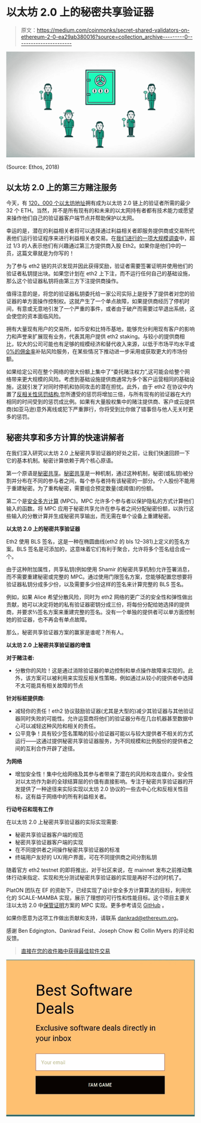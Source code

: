 # 以太坊 2.0 上的秘密共享验证器

> 原文：<https://medium.com/coinmonks/secret-shared-validators-on-ethereum-2-0-ea29ab380016?source=collection_archive---------0----------------------->

![](img/a88bcc19e1d23b21f2adf56b2aa6000b.png)

(Source: Ethos, 2018)

## **以太坊 2.0 上的第三方赌注服务**

今天，有 [120，000 个以太坊地址](https://decrypt.co/31646/nearly-120000-ethereum-wallets-primed-eth-2-staking)拥有成为以太坊 2.0 链上的验证者所需的最少 32 个 ETH。当然，并不是所有现有的和未来的以太网持有者都有技术能力或愿望来操作他们自己的验证器客户端节点并帮助保护以太网。

幸运的是，潜在的利益相关者将可以选择通过利益相关者即服务提供商或交易所代表他们运行验证程序来进行利益相关者交易。在[我们进行的一项大规模调查](https://consensys.net/insights/eth-2-staking-ecosystem-report)中，超过 1/3 的人表示他们有兴趣通过第三方提供商入股 Eth2。如果你是他们中的一员，这篇文章就是为你写的！

为了参与 eth2 链的共识发现并因此获得奖励，验证者需要签署证明并使用他们的验证者私钥提出块。如果您计划在 eth2 上下注，而不运行任何自己的基础设施，那么这个验证器私钥将由第三方下注提供商操作。

值得注意的是，将您的验证器私钥委托给一家公司实际上是授予了提供者对您的验证器的单方面操作控制权。这就产生了一个单点故障，如果提供商经历了停机时间，有意或无意地引发了一个严重的事件，或者由于破产而需要过早退出系统，这会使您的资本面临风险。

拥有大量现有用户的交易所，如币安和比特币基地，能够充分利用现有客户的影响力和声誉来扩展现有业务，代表其用户提供 eth2 staking。与较小的提供商相比，较大的公司可能也有足够的规模经济和替代收入来源，以低于市场平均水平或 [0%的佣金率](https://www.binance.com/en/support/announcement/360037466251)补贴风险服务，在某些情况下推动进一步采用或获取更大的市场份额。

如果给定公司在整个网络的很大份额上集中了“委托赌注权力”,这可能会给整个网络带来更大规模的风险。考虑到基础设施提供商通常为多个客户运营相同的基础设施，这就引发了对同时停机和协同攻击的潜在担忧。此外，由于 eth2 在协议中内置了[反相关性惩罚结构](https://blog.ethereum.org/2020/01/13/validated-staking-on-eth2-1-incentives/),您所遭受的惩罚将增加三倍，与所有现有的验证器在大约相同的时间受到的惩罚成比例。如果有大量股权集中的赌注提供商、客户或云提供商(如亚马逊)意外离线或犯下严重罪行，你将受到比你做了错事但与他人无关时更多的惩罚。

## **秘密共享和多方计算的快速讲解者**

在我们深入研究以太坊 2.0 上秘密共享验证器的好处之前，让我们快速回顾一下它的基本机制。秘密计算依赖于两个核心原语。

第一个原语是[秘密共享](http://en.wikipedia.org/wiki/Secret_sharing)。[秘密共享](https://en.wikipedia.org/wiki/Secret_sharing#%22Secure%22_versus_%22insecure%22_secret_sharing)是一种机制，通过这种机制，秘密(或私钥)被分割并分布在不同的参与者之间，每个参与者持有该秘密的一部分。个人股份不能用于重建秘密。为了重构秘密，需要组合预定数量(或阈值)的份额。

第二个是[安全多方计算](https://en.wikipedia.org/wiki/Secure_multi-party_computation) (MPC)。MPC 允许多个参与者以保护隐私的方式计算他们输入的函数。将 MPC 应用于秘密共享允许在参与者之间分配秘密份额，以执行这些输入的分散计算并生成秘密共享输出，而无需在单个设备上重建秘密。

**以太坊 2.0 上的秘密共享验证器**

Eth2 使用 BLS 签名，这是一种在椭圆曲线(eth2 的 bls 12–381)上定义的签名方案。BLS 签名是可添加的，这意味着它们有利于聚合，允许将多个签名组合成一个。

由于这种附加属性，共享私钥(例如使用 Shamir 的秘密共享机制)允许签署消息，而不需要重建秘密或完整的 MPC。通过使用门限签名方案，您能够配置您想要将验证器私钥分成多少份，以及需要多少份这样的签名来计算完整的 BLS 签名。

例如，如果 Alice 希望分散风险，同时为 eth2 网络的更广泛的安全性和弹性做出贡献，她可以决定将她的私有验证器密钥分成三份，将每份分配给她选择的提供商，并要求⅔签名方案来重建完整的签名。没有一个单独的提供者可以单方面控制她的验证器，也不再会有单点故障。

那么，秘密共享验证器方案的赢家是谁呢？所有人。

**以太坊 2.0 上秘密共享验证器的增值**

**对于赌注者:**

*   分散你的风险！这是通过消除验证器的单边控制和单点操作故障来实现的。此外，该方案可以被利用来实现反相关性策略，例如通过从较小的提供者中选择不太可能具有相关故障的节点

**针对标桩提供商:**

*   减轻你的责任！eth2 协议鼓励验证器(尤其是大型的)减少其验证器与其他验证器同时失败的可能性。允许运营商将他们的验证器分布在几台机器甚至数据中心可以减轻这种风险和相关的责任。
*   公平竞争！具有较少签名策略的较小验证器可能以与较大提供者不相关的方式运行——这通过提供秘密共享验证器服务，为不同规模和比例股份的提供者之间的互利合作开辟了途径。

**为网络**

*   增加安全性！集中化给网络及其参与者带来了潜在的风险和攻击媒介。安全性对以太坊作为新的全球结算层的价值有直接影响。专注于秘密共享验证器的开发提供了一种途径来实际实现以太坊 2.0 协议的一些去中心化和反相关性目标，这有益于网络中的所有利益相关者。

**行动号召和现有工作**

在以太坊 2.0 上秘密共享验证器的实际实现需要:

*   秘密共享验证器客户端的规范
*   秘密共享验证器客户端的实现
*   在不同提供者之间操作秘密共享验证器的标准
*   终端用户友好的 UX/用户界面，可在不同提供商之间分割私钥

随着官方 eth2 testnet 的即将推出，对于社区来说，在 mainnet 发布之前推动集体行动来指定、实现和充分测试秘密共享验证器的实现是再好不过的时机了。

PlatON 团队在 EF 的资助下，已经实现了设计安全多方计算算法的目标，利用优化的 SCALE-MAMBA 实现，展示了理想的可行性和性能目标。这个项目主要关注以太坊 2.0 中[保管证明](https://github.com/ethereum/eth2.0-specs/issues/568)方案的 MPC 实现。更多参考请见 [GitHub](https://github.com/PlatONnetwork/proof_of_custody) 。

如果你愿意为这项工作做出贡献和支持，请联系 dankrad@ethereum.org。

感谢 Ben Edgington、Dankrad Feist、Joseph Chow 和 Collin Myers 的评论和反馈。

> [直接在您的收件箱中获得最佳软件交易](https://coincodecap.com/?utm_source=coinmonks)

[![](img/7c0b3dfdcbfea594cc0ae7d4f9bf6fcb.png)](https://coincodecap.com/?utm_source=coinmonks)